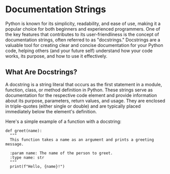 #  Documentation Strings
Python is known for its simplicity, readability, and ease of use, making it a popular choice for both beginners and experienced programmers.
One of the key features that contributes to its user-friendliness is the concept of documentation strings, often referred to as "docstrings."
Docstrings are a valuable tool for creating clear and concise documentation for your Python code,
helping others (and your future self) understand how your code works, its purpose, and how to use it effectively.

## What Are Docstrings?

A docstring is a string literal that occurs as the first statement in a module, function, class, or method definition in Python.
These strings serve as documentation for the respective code element and provide information about its purpose, parameters, return values, and usage.
They are enclosed in triple-quotes (either single or double) and are typically placed immediately below the element's definition.

Here's a simple example of a function with a docstring:

    def greet(name):
      """
      This function takes a name as an argument and prints a greeting message.
    
      :param name: The name of the person to greet.
      :type name: str
      """
      print(f"Hello, {name}!")
